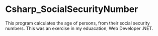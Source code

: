 # Csharp_SocialSecurityNumber
This program calculates the age of persons, from their social security numbers.
This was an exercise in my eduacation, Web Developer .NET.
